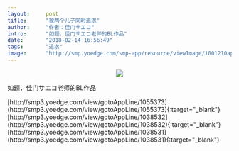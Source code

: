 ```yaml
---
layout:     post
title:      "被两个儿子同时追求"
author:     "作者：佳门サエコ"
intro:      "如题，佳门サエコ老师的BL作品"
date:       "2018-02-14 16:56:49"
tags:       "追求"
image:      "http://smp.yoedge.com/smp-app/resource/viewImage/1001210appline.png"
---
```

<div style="text-align: center">
<p><img src="http://smp.yoedge.com/smp-app/resource/viewImage/1001210appline.png"/></p>
</div>
<p class="post-meta">
<span>如题，佳门サエコ老师的BL作品</span>
</p>
[http://smp3.yoedge.com/view/gotoAppLine/1055373](http://smp3.yoedge.com/view/gotoAppLine/1055373){:target="_blank"}
[http://smp3.yoedge.com/view/gotoAppLine/1038532](http://smp3.yoedge.com/view/gotoAppLine/1038532){:target="_blank"}
[http://smp3.yoedge.com/view/gotoAppLine/1038531](http://smp3.yoedge.com/view/gotoAppLine/1038531){:target="_blank"}


